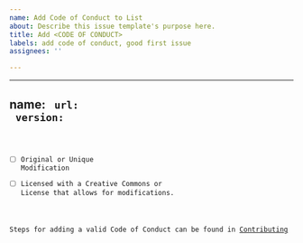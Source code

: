 ```yaml
---
name: Add Code of Conduct to List
about: Describe this issue template's purpose here.
title: Add <CODE OF CONDUCT>
labels: add code of conduct, good first issue
assignees: ''

---
```


---
name: <CODE OF CONDUCT>
url:  <URL OF CODE OF CONDUCT>
version: <VERSION NUMBER>
---

- [ ] Original or Unique Modification
- [ ] Licensed with a Creative Commons or License that allows for modifications.

Steps for adding a valid Code of Conduct can be found in [Contributing](https://github.com/kjaymiller/vscode-add-conduct/blob/main/CONTRIBUTING.md)
